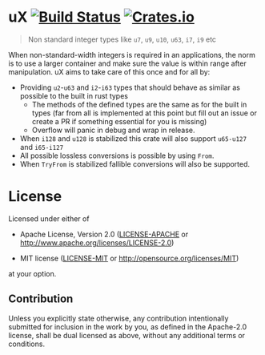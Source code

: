 # uX [![Build Status](https://travis-ci.org/kjetilkjeka/uX.svg?branch=master)](https://travis-ci.org/kjetilkjeka/uX) [![Crates.io](https://img.shields.io/crates/v/ux.svg)](https://crates.io/crates/ux)

> Non standard integer types like `u7`, `u9`, `u10`, `u63`, `i7`, `i9` etc

When non-standard-width integers is required in an applications, the norm is to use a larger container and make sure the value is within range after manipulation. uX aims to take care of this once and for all by:
 - Providing `u2`-`u63` and `i2`-`i63` types that should behave as similar as possible to the built in rust types
     - The methods of the defined types are the same as for the built in types (far from all is implemented at this point but fill out an issue or create a PR if something essential for you is missing)
     - Overflow will panic in debug and wrap in release.
 - When `i128` and `u128` is stabilized this crate will also support `u65-u127` and `i65-i127`
 - All possible lossless conversions is possible by using `From`.
 - When `TryFrom` is stabilized fallible conversions will also be supported.

# License

Licensed under either of

- Apache License, Version 2.0 ([LICENSE-APACHE](LICENSE-APACHE) or
  http://www.apache.org/licenses/LICENSE-2.0)

- MIT license ([LICENSE-MIT](LICENSE-MIT) or http://opensource.org/licenses/MIT)

at your option.

## Contribution

Unless you explicitly state otherwise, any contribution intentionally submitted
for inclusion in the work by you, as defined in the Apache-2.0 license, shall be
dual licensed as above, without any additional terms or conditions.
